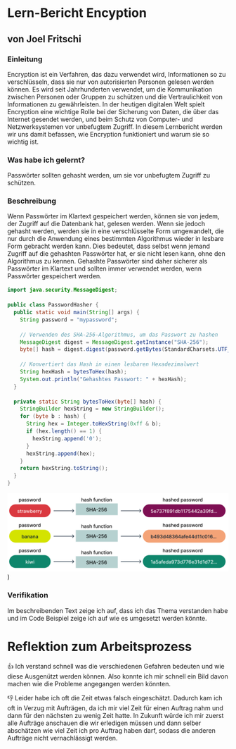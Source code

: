 # Lern-Bericht Encyption
## von Joel Fritschi

### Einleitung

Encryption ist ein Verfahren, das dazu verwendet wird, Informationen so zu verschlüsseln, dass sie nur von autorisierten Personen gelesen werden können. Es wird seit Jahrhunderten verwendet, um die Kommunikation zwischen Personen oder Gruppen zu schützen und die Vertraulichkeit von Informationen zu gewährleisten. In der heutigen digitalen Welt spielt Encryption eine wichtige Rolle bei der Sicherung von Daten, die über das Internet gesendet werden, und beim Schutz von Computer- und Netzwerksystemen vor unbefugtem Zugriff. In diesem Lernbericht werden wir uns damit befassen, wie Encryption funktioniert und warum sie so wichtig ist.

### Was habe ich gelernt?

Passwörter sollten gehasht werden, um sie vor unbefugtem Zugriff zu schützen.

### Beschreibung

Wenn Passwörter im Klartext gespeichert werden, können sie von jedem, der Zugriff auf die Datenbank hat, gelesen werden. Wenn sie jedoch gehasht werden, werden sie in eine verschlüsselte Form umgewandelt, die nur durch die Anwendung eines bestimmten Algorithmus wieder in lesbare Form gebracht werden kann. Dies bedeutet, dass selbst wenn jemand Zugriff auf die gehashten Passwörter hat, er sie nicht lesen kann, ohne den Algorithmus zu kennen. Gehashte Passwörter sind daher sicherer als Passwörter im Klartext und sollten immer verwendet werden, wenn Passwörter gespeichert werden.

```java
import java.security.MessageDigest;

public class PasswordHasher {
  public static void main(String[] args) {
    String password = "mypassword";

    // Verwenden des SHA-256-Algorithmus, um das Passwort zu hashen
    MessageDigest digest = MessageDigest.getInstance("SHA-256");
    byte[] hash = digest.digest(password.getBytes(StandardCharsets.UTF_8));

    // Konvertiert das Hash in einen lesbaren Hexadezimalwert
    String hexHash = bytesToHex(hash);
    System.out.println("Gehashtes Passwort: " + hexHash);
  }

  private static String bytesToHex(byte[] hash) {
    StringBuilder hexString = new StringBuilder();
    for (byte b : hash) {
      String hex = Integer.toHexString(0xff & b);
      if (hex.length() == 1) {
        hexString.append('0');
      }
      hexString.append(hex);
    }
    return hexString.toString();
  }
}
```

![Bild Beispiel](https://github.com/Schugggi/Lernbericht-M183/blob/master/password-hashing.png))
### Verifikation

Im beschreibenden Text zeige ich auf, dass ich das Thema verstanden habe und im Code Beispiel zeige ich auf wie es umgesetzt werden könnte.

# Reflektion zum Arbeitsprozess

👍 Ich verstand schnell was die verschiedenen Gefahren bedeuten und wie diese Ausgenützt werden können. Also konnte ich mir schnell ein Bild davon machen wie die Probleme angegangen werden könnten.

👎 Leider habe ich oft die Zeit etwas falsch eingeschätzt. Dadurch kam ich oft in Verzug mit Aufträgen, da ich mir viel Zeit für einen Auftrag nahm und dann für den nächsten zu wenig Zeit hatte.
In Zukunft würde ich mir zuerst alle Aufträge anschauen die wir erledigen müssen und dann selber abschätzen wie viel Zeit ich pro Auftrag haben darf, sodass die anderen Aufträge nicht vernachlässigt werden.
